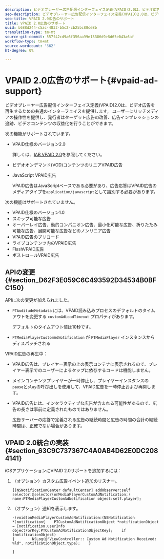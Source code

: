 ```yaml
---
description: ビデオプレーヤー広告配信インターフェイス定義(VPAID)2.0は、ビデオ広告を再生するための共通のインターフェイスを提供します。 ユーザーにリッチメディアの操作性を提供し、発行者はターゲット広告の改善、広告インプレッションの追跡、ビデオコンテンツの収益化を行うことができます。
seo-description: ビデオプレーヤー広告配信インターフェイス定義(VPAID)2.0は、ビデオ広告を再生するための共通のインターフェイスを提供します。 ユーザーにリッチメディアの操作性を提供し、発行者はターゲット広告の改善、広告インプレッションの追跡、ビデオコンテンツの収益化を行うことができます。
seo-title: VPAID 2.0広告のサポート
title: VPAID 2.0広告のサポート
uuid: b688d244-c5ac-4832-b5c2-cb25bc80ce8b
translation-type: tm+mt
source-git-commit: 557f42cd9a6f356aa99e13386d9e8d65e043a6af
workflow-type: tm+mt
source-wordcount: '362'
ht-degree: 0%

---
```



# VPAID 2.0広告のサポート{#vpaid-ad-support}

ビデオプレーヤー広告配信インターフェイス定義(VPAID)2.0は、ビデオ広告を再生するための共通のインターフェイスを提供します。 ユーザーにリッチメディアの操作性を提供し、発行者はターゲット広告の改善、広告インプレッションの追跡、ビデオコンテンツの収益化を行うことができます。

次の機能がサポートされています。

* VPAID仕様のバージョン2.0

   詳しくは、[IAB VPAID 2.0](https://www.iab.com/wp-content/uploads/2015/06/VPAID_2_0_Final_04-10-2012.pdf)を参照してください。
* ビデオオンデマンド(VOD)コンテンツのリニアVPAID広告
* JavaScript VPAID広告

   VPAID広告はJavaScriptベースである必要があり、広告応答はVPAID広告のメディアタイプを`application/javascript`として識別する必要があります。

次の機能はサポートされていません。

* VPAID仕様のバージョン1.0
* スキップ可能な広告
* オーバーレイ広告、動的コンパニオン広告、最小化可能な広告、折りたたみ可能な広告、展開可能な広告などのノンリニア広告
* VPAID広告のプリロード
* ライブコンテンツ内のVPAID広告
* FlashVPAID広告
* ポストロールVPAID広告

## APIの変更{#section_D62F3E059C6C493592D34534B0BFC150}

APIに次の変更が加えられました。

* `PTAuditudeMetadata` には、VPAID読み込みプロセスのデフォルトのタイムアウトを変更する `customAdLoadTimeout` プロパティがあります。

   デフォルトのタイムアウト値は10秒です。

* `PTMediaPlayerCustomAdNotification` が `PTMediaPlayer` インスタンスからディスパッチされる

<!--<a id="section_495700E1C5404A7B85307A4137C740C5"></a>-->

VPAID広告の再生中：

* VPAID広告は、プレイヤー表示の上の表示コンテナに表示されるので、プレイヤー表示でのユーザーによるタップに依存するコードは機能しません。
* メインコンテンツプレイヤーが一時停止し、プレイヤーインスタンスの`pause`と`play`の呼び出しを使用して、VPAID広告を一時停止および再開します。

* VPAID広告には、インタラクティブな広告が含まれる可能性があるので、広告の長さは事前に定義されたものではありません。

   広告サーバーの応答で定義される広告の継続時間と広告の時間の合計の継続時間は、正確でない場合があります。

## VPAID 2.0統合の実装{#section_63C9C737367C4A0AB4D62E0DC2084141}

iOSアプリケーションにVPAID 2.0サポートを追加するには：

1. （オプション）カスタム広告イベント追加のリスナー。

   ```
   [[NSNotificationCenter defaultCenter] addObserver:self selector:@selector(onMediaPlayerCustomAdNotification:) name:PTMediaPlayerCustomAdNotification object:self.player];
   ```

1. （オプション）通知を表示します。

   ```
   -(void)onMediaPlayerCustomAdNotification:(NSNotification *)notification{    PTCustomAdNotificationObject *notificationObject = [notification.userInfo objectForKey:PTCustomAdNotificationObjectKey];    if (notificationObject)    
   {        NSLog(@"ViewController:: Custom Ad Notification Received: %ld", notificationObject.type);    } 
   
   }
   ```
